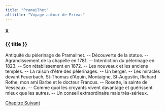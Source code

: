 ```yaml
---
title: "Pramailhet"
alttitle: "Voyage autour de Privas"
---
```


#### X

### {{ title }}

<div id="tltr">

Antiquité du pèlerinage de Pramailhet. -- Découverte de la statue. --
Agrandissement de la chapelle en 1781. -- Interdiction du pèlerinage en 1823. --
Son rétablissement en 1872. -- Les nouveaux et les anciens temples. -- La raison
d'être des pèlerinages. -- Un berger. -- Les miracles devant Feuerbach,
St-Thomas d'Aquin, Montaigne, St-Augustin, Richard Rothe, mon ami Barbe et le
docteur Francus. -- Rosette, la sainte de Vesseaux. -- Comme quoi les croyants
vivent davantage et guérissent mieux que les autres. -- Un conseil
extraordinaire mais très-sérieux.

</div>

<div id="next">

[Chapitre Suivant](11.html)

</div>

